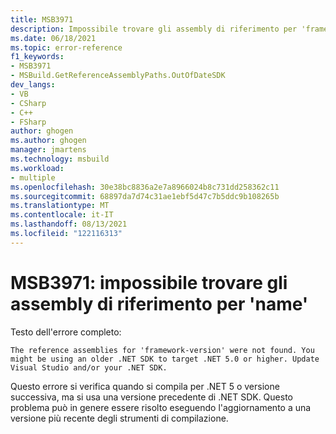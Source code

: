 ```yaml
---
title: MSB3971
description: Impossibile trovare gli assembly di riferimento per 'framework-version'. È possibile che si sta usando un SDK .NET meno recente per .NET 5.0 o versione successiva. Aggiornare Visual Studio e/o .NET SDK.
ms.date: 06/18/2021
ms.topic: error-reference
f1_keywords:
- MSB3971
- MSBuild.GetReferenceAssemblyPaths.OutOfDateSDK
dev_langs:
- VB
- CSharp
- C++
- FSharp
author: ghogen
ms.author: ghogen
manager: jmartens
ms.technology: msbuild
ms.workload:
- multiple
ms.openlocfilehash: 30e38bc8836a2e7a8966024b8c731dd258362c11
ms.sourcegitcommit: 68897da7d74c31ae1ebf5d47c7b5ddc9b108265b
ms.translationtype: MT
ms.contentlocale: it-IT
ms.lasthandoff: 08/13/2021
ms.locfileid: "122116313"
---
```

# <a name="msb3971-the-reference-assemblies-for-name-were-not-found"></a>MSB3971: impossibile trovare gli assembly di riferimento per 'name'

Testo dell'errore completo:

```output
The reference assemblies for 'framework-version' were not found. You might be using an older .NET SDK to target .NET 5.0 or higher. Update Visual Studio and/or your .NET SDK.
```

Questo errore si verifica quando si compila per .NET 5 o versione successiva, ma si usa una versione precedente di .NET SDK. Questo problema può in genere essere risolto eseguendo l'aggiornamento a una versione più recente degli strumenti di compilazione.
